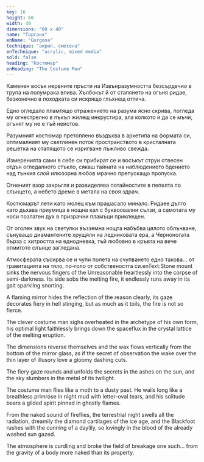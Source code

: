 ```yaml
---
key: 16
height: 60
width: 40
dimensions: "60 x 40"
name: "Горгона"
enName: "Gorgona"
technique: "акрил, смесена"
enTechnique: "acrylic, mixed media"
sold: false
heading: "Костюмар"
enHeading: "The Costume Man"
---
```

Каменен восък нервните пръсти на Извънразумността безсърдечно в трупа на полумрака впива. Хълбокът й от стапянето на огъня ридае, безконечно в походката си искрящо глъхнещ оттича. 

Едно огледало пламтящо отражението на разума ясно скрива, погледа му огнестрелно в пъкъл жилещ инкрустира, ала колкото и да се мъчи, огънят му не е тъй неистов.

Разумният костюмар претоплено въздъхва в архетипа на формата си, оптималният му светлинен поток пространството в кристалната решетка на стапящото се изригване лъжливо свежда. 

Измеренията сами в себе си прибират се и восъкът струи отвесен отдън огледалното стъкло, сякаш тайната на наблюдението бдението над тънкия слой илюзорна любов мрачно препускащо пропуска.

Огненият взор закръгля и развиделява потайностите в пепелта по слънцето, а небето дреме в метала на своя здрач. 

Костюмарът лети като молец към прашасало минало. Ридаее дълго като дъхава приумица в нощна кал с буквоовални сълзи, а самотата му носи позлатен дух в призрачни пламъци приклещен.

От оголен звук на светулки възземна нощта набъбва цялото  облъчване, сънуващо диамантените хрущяли на ледниковата ера, а Черноногата бърза с хитростта на еднодневка, тъй любовно в кръвта на вече отмитото слънце загледана.

Атмосферата съсирва се и чупи полета на счупването едно такова… от гравитацията на тяло, по-голо от собствеността си.enText:Stone mount sinks the nervous fingers of the Unreasonable heartlessly into the corpse of semi-darkness. Its side sobs the melting fire, it endlessly runs away in its gait sparkling snorting.

A flaming mirror hides the reflection of the reason clearly, its gaze decorates fiery in hell stinging, but as much as it toils, the fire is not so fierce. 

The clever costume man sighs overheated in the archetype of his own form, his optimal light faithlessly brings down the spaceflux in the crystal lattice of the melting eruption.

The dimensions reverse themselves and the wax flows vertically from the bottom of the mirror glass, as if the secret of observation the wake over the thin layer of illusory love a gloomy dashing cuts.

The fiery gaze rounds and unfolds the secrets in the ashes on the sun, and the sky slumbers in the metal of its twilight.

The costume man flies like a moth to a dusty past. He wails long like a breathless primrose in night mud with letter-oval tears, and his solitude bears a gilded spirit pinned in ghostly flames.

From the naked sound of fireflies, the terrestrial night swells all the radiation, dreamily the diamond cartilages of the ice age, and the Blackfoot rushes with the cunning of a daylily, so lovingly in the blood of the already washed sun gazed.

The atmosphere is curdling and broke the field of breakage one such… from the gravity of a body more naked than its property.